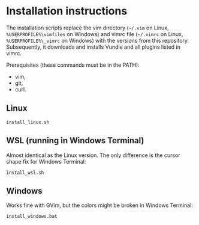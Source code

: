 # Installation instructions

The installation scripts replace the vim directory (`~/.vim` on Linux, `%USERPROFILE%\vimfiles` on Windows) and vimrc file (`~/.vimrc` on Linux, `%USERPROFILE%\_vimrc` on Windows) with the versions from this repository. Subsequently, it downloads and installs Vundle and all plugins listed in vimrc.

Prerequisites (these commands must be in the PATH):
- vim,
- git,
- curl.

## Linux

```
install_linux.sh
```

## WSL (running in Windows Terminal)

Almost identical as the Linux version. The only difference is the cursor shape fix for Windows Terminal:

```
install_wsl.sh
```

## Windows

Works fine with GVim, but the colors might be broken in Windows Terminal:

```
install_windows.bat
```
